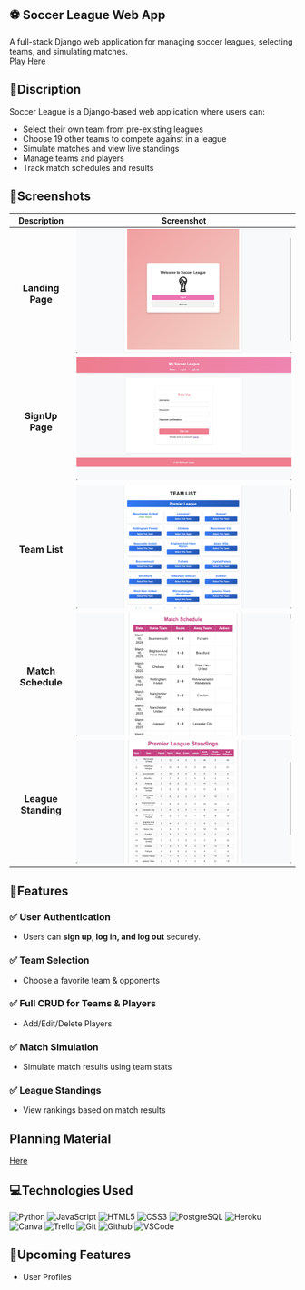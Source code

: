 ## ⚽ Soccer League Web App
A full-stack Django web application for managing soccer leagues, selecting teams, and simulating matches.
<br/>[Play Here](https://soccer-league-f8cb7ffa0929.herokuapp.com/)
## 🚀Discription
Soccer League is a Django-based web application where users can:

- Select their own team from pre-existing leagues
- Choose 19 other teams to compete against in a league
- Simulate matches and view live standings
- Manage teams and players
- Track match schedules and results

## 📸Screenshots
  |   Description | Screenshot |
  |:-------------:| -----------|
  | <h3>Landing Page</h3> | ![screenshot1](https://github.com/EdwardKim030391/Soccer-league/blob/main/Soccer_League/league/static/images/ReadMeImage/MainPage.png)  
  | <h3>SignUp Page</h3> | ![screenshot2](https://github.com/EdwardKim030391/Soccer-league/blob/main/Soccer_League/league/static/images/ReadMeImage/SignUp.png)  
  | <h3>Team List</h3> | ![screenshot3](https://github.com/EdwardKim030391/Soccer-league/blob/main/Soccer_League/league/static/images/ReadMeImage/TeamList.png)
  | <h3>Match Schedule</h3> | ![screenshot4](https://github.com/EdwardKim030391/Soccer-league/blob/main/Soccer_League/league/static/images/ReadMeImage/MatchSchedule.png)
  | <h3>League Standing</h3> | ![screenshot5](https://github.com/EdwardKim030391/Soccer-league/blob/main/Soccer_League/league/static/images/ReadMeImage/LeagueStanding.png)
  
## 📍Features
### ✅ User Authentication
- Users can **sign up, log in, and log out** securely.

### ✅ Team Selection 
- Choose a favorite team & opponents

### ✅ Full CRUD for Teams & Players
- Add/Edit/Delete Players

### ✅ Match Simulation
- Simulate match results using team stats

### ✅ League Standings
- View rankings based on match results




## Planning Material
[Here](https://trello.com/b/dW56W4aU/play-soccer-league)


## 💻Technologies Used
![Python](https://img.shields.io/badge/-Python-05122A?style=flat&logo=python)
![JavaScript](https://img.shields.io/badge/-JavaScript-05122A?style=flat&logo=javascript)
![HTML5](https://img.shields.io/badge/-HTML5-05122A?style=flat&logo=html5)
![CSS3](https://img.shields.io/badge/-CSS-05122A?style=flat&logo=css3)
![PostgreSQL](https://img.shields.io/badge/-PostgreSQL-05122A?style=flat&logo=postgresql)
![Heroku](https://img.shields.io/badge/-Heroku-05122A?style=flat&logo=heroku)
![Canva](https://img.shields.io/badge/-Canva-05122A?style=flat&logo=canva)
![Trello](https://img.shields.io/badge/-Trello-05122A?style=flat&logo=trello)
![Git](https://img.shields.io/badge/-Git-05122A?style=flat&logo=git)
![Github](https://img.shields.io/badge/-GitHub-05122A?style=flat&logo=github)
![VSCode](https://img.shields.io/badge/-VS_Code-05122A?style=flat&logo=visualstudio)


## 🎉Upcoming Features
- User Profiles
